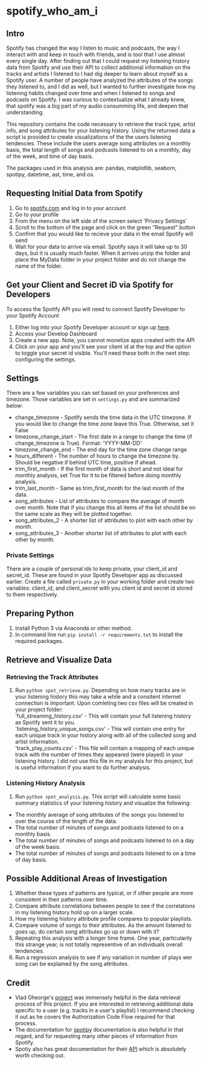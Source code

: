 # spotify_who_am_i

## Intro  
Spotify has changed the way I listen to music and podcasts, the way I interact with and keep in touch with friends, and is tool that I use almost every single day. After finding out that I could request my listening history data from Spotify and use their API to collect additional information on the tracks and artists I listened to I had dig deeper to learn about myself as a Spotify user. A number of people have analyzed the attributes of the songs they listened to, and I did as well, but I wanted to further investigate how my listening habits changed over time and when I listened to songs and podcasts on Spotify. I was curious to contextualize what I already knew, that spotify was a big part of my audio consumming life, and deepen that understanding. 

This repository contains the code necessary to retrieve the track type, artist info, and song attributes for your listening history. Using the returned data a script is provided to create visualizations of the the users listening tendencies. These include the users average song attributes on a monthly basis, the total length of songs and podcasts listened to on a monthly, day of the week, and time of day basis.  

The packages used in this analysis are: pandas, matplotlib, seaborn, spotipy, datetime, ast, time, and os. 

## Requesting Initial Data from Spotify
1. Go to [spotify.com](https://www.spotify.com/us/home/) and log in to your account
2. Go to your profile
3. From the menu on the left side of the screen select 'Privacy Settings'
4. Scroll to the bottom of the page and click on the green "Request" button
5. Confirm that you would like to recieve your data in the email Spotify will send
6. Wait for your data to arrive via email. Spotify says it will take up to 30 days, but it is usually much faster. When it arrives unzip the folder and place the MyData folder in your project folder and do not change the name of the folder. 

## Get your Client and Secret iD via Spotify for Developers
To access the Spotify API you will need to connect Spotify Developer to your Spotify Account
1. Either log into your Spotify Developer account or sign up [here](https://developer.spotify.com/dashboard/login).
2. Access your Develop Dashboard
3. Create a new app. Note, you cannot monetize apps created with the API
4. Click on your app and you'll see your client id at the top and the option to toggle your secret id visible. You'll need these both in the next step: configuring the settings. 

## Settings
There are a few variables you can set based on your preferences and timezone. Those variables are set in `settings.py` and are summarized below: <br>
- change_timezone - Spotify sends the time data in the UTC timezone. If you would like to change the time zone leave this True. Otherwise, set it False <br>
- timezone_change_start - The first date in a range to change the time (if change_timezone is True). Format: 'YYYY-MM-DD' <br>
- timezone_change_end - The end day for the time zone change range <br>
- hours_different - The number of hours to change the timezone by. Should be negative if behind UTC time, positive if ahead. <br>
- trim_first_month - If the first month of data is short and not ideal for monthly analysis, set True for it to be filtered before doing monthly analysis. <br>
- trim_last_month - Same as trim_first_month for the last month of the data.<br>
- song_attributes - List of attributes to compare the average of month over month. Note that if you change this all items of the list should be on the same scale as they will be plotted together. <br>
- song_attributes_2 - A shorter list of attributes to plot with each other by month. <br>
- song_attributes_3 - Another shorter list of attributes to plot with each other by month. <br>
### Private Settings
There are a couple of personal ids to keep private, your client_id and secret_id. These are found in your Spotify Developer app as discussed earlier. Create a file called `private.py` in your working folder and create two variables: client_id, and client_secret with you client id and secret id stored to them respectively. 

## Preparing Python
1. Install Python 3 via Anaconda or other method. 
2. In command line run `pip install -r requirements.txt` to install the required packages.

## Retrieve and Visualize Data
### Retrieving the Track Attributes
1. Run `python spot_retrieve.py`. Depending on how many tracks are in your listening history this may take a while and a consitent internet connection is important. Upon comleting two csv files will be created in your project folder: <br>
'full_streaming_history.csv' -  This will contain your full listening history as Spotify sent it to you.<br>
'listening_history_unique_songs.csv' - This will contain one entry for each unique track in your history along with all of the collected song and artist information. <br>
'track_play_counts.csv' - This file will contain a mapping of each unique track with the number of times they appeared (were played) in your listening history. I did not use this file in my analysis for this project, but is useful information if you want to do further analysis. <br>
### Listening History Analysis
1. Run `python spot_analysis.py`. This script will calculate some basic summary statistics of your listening history and visualize the following: <br> 
- The monthly average of song attributes of the songs you listened to over the course of the length of the data.<br>
- The total number of minutes of songs and podcasts listened to on a monthly basis. <br>
- The total number of minutes of songs and podcasts listened to on a day of the week basis. <br>
- The total number of minutes of songs and podcasts listened to on a time of day basis. 

## Possible Additional Areas of Investigation
1. Whether these types of patterns are typical, or if other people are more consistent in their patterns over time.
2. Compare attribute correlations between people to see if the correlations in my listening history hold up on a larger scale.
3. How my listening history attribute profile compares to popular playlists.
4. Compare volume of songs to their attributes. As the amount listened to goes up, do certain song attributes go up or down with it?
5. Repeating this analysis with a longer time frame. One year, particularily this strange year, is not totally representive of an individuals overall tendencies. 
6. Run a regression analysis to see if any variation in number of plays wer song can be explained by the song attributes.


## Credit
- Vlad Gheorge's [project](https://github.com/vlad-ds/spoty-records) was immensely helpful in the data retrieval process of this project. If you are interested in retrieving additional data specific to a user (e.g. tracks in a user's playlist) I recommend checking it out as he covers the Authorization Code Flow required for that process. 
- The documentation for [spotipy](https://spotipy.readthedocs.io/en/2.18.0/) documentation is also helpful in that regard, and for requesting many other pieces of information from Spotify.
- Spotiy also has great documentation for their [API](https://developer.spotify.com/documentation/web-api/) which is absolutely worth checking out. 
